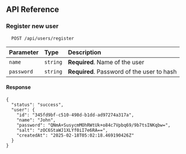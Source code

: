 ## API Reference

### Register new user

```http
  POST /api/users/register
```

| Parameter | Type     | Description                |
| :-------- | :------- | :------------------------- |
| `name` | `string` | **Required**. Name of the user |
| `password` | `string` | **Required**. Password of the user to hash |

#### Response

```
{
  "status": "success",
  "user": {
    "id": "345fd9bf-c510-498d-b1dd-ad97274a317a",
    "name": "John",
    "password": "QNmA+SusycmMOhRWtUk+o84c7Vpbq69/9b7tsINKqbw=",
    "salt": "zOC6StaWJ1XLYf0iI7e6RA==",
    "createdAt": "2025-02-18T05:02:18.469190426Z"
  }
}
```
